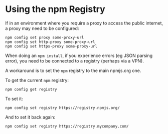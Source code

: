 # Using the npm Registry

If in an environment where you require a proxy to access the public internet, a
proxy may need to be configured:

```
npm config set proxy some-proxy-url
npm config set http-proxy some-proxy-url
npm config set https-proxy some-proxy-url
```

When doing an `npm install`, if you experience errors (eg JSON parsing error), you
need to be connected to a registry (perhaps via a VPN).

A workaround is to set the `npm` registry to the main npmjs.org one.

To get the current `npm` registry:

```
npm config get registry
```

To set it:

```
npm config set registry https://registry.npmjs.org/
```

And to set it back again:

```
npm config set registry https://registry.mycompany.com/
```

